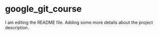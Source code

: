 # google_git_course

I am editing the README file. Adding some more details about the project description.
